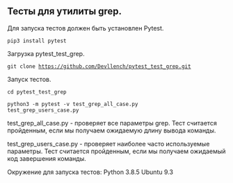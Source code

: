 <h2>Тесты для утилиты grep.</h2>

Для запуска тестов должен быть установлен Pytest.

<code>pip3 install pytest</code>

Загрузка pytest_test_grep.

<code>git clone https://github.com/Devllench/pytest_test_grep.git</code>

Запуск тестов.

<code>cd pytest_test_grep</code>

<code>python3 -m pytest -v test_grep_all_case.py  test_grep_users_case.py</code>

test_grep_all_case.py - проверяет все параметры grep. Тест считается пройденным, если мы получаем ожидаемую длину вывода команды.

test_grep_users_case.py - проверяет наиболее часто используемые параметры. Тест считается пройденным, если мы получаем ожидаемый код завершения команды.

Окружение для запуска тестов:
Python 3.8.5
Ubuntu 9.3
